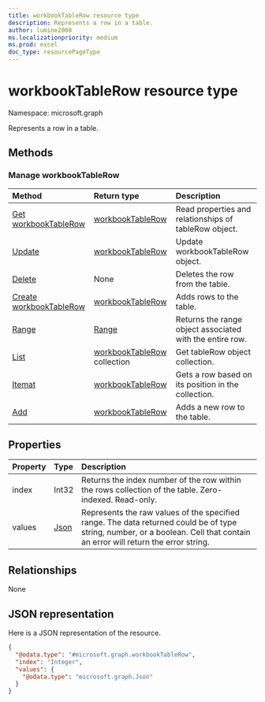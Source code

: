 ```yaml
---
title: workbookTableRow resource type
description: Represents a row in a table.
author: lumine2008
ms.localizationpriority: medium
ms.prod: excel
doc_type: resourcePageType
---
```


# workbookTableRow resource type

Namespace: microsoft.graph

Represents a row in a table.

## Methods

### Manage workbookTableRow

| Method                                               | Return type                                         | Description                                              |
| :--------------------------------------------------- | :-------------------------------------------------- | :------------------------------------------------------- |
| [Get workbookTableRow](../api/tablerow-get.md)       | [workbookTableRow]( workbooktablerow.md)            | Read properties and relationships of tableRow object.    |
| [Update](../api/tablerow-update.md)                  | [workbookTableRow]( workbooktablerow.md)            | Update workbookTableRow object.                          |
| [Delete](../api/tablerow-delete.md)                  | None                                                | Deletes the row from the table.                          |
| [Create workbookTableRow](../api/table-post-rows.md) | [workbookTableRow]( workbooktablerow.md)            | Adds rows to the table.                                  |
| [Range](../api/tablerow-range.md)                    | [Range](range.md)                                   | Returns the range object associated with the entire row. |
| [List](../api/tablerow-list.md)                      | [workbookTableRow]( workbooktablerow.md) collection | Get tableRow object collection.                          |
| [Itemat](../api/tablerowcollection-itemat.md)        | [workbookTableRow]( workbooktablerow.md)            | Gets a row based on its position in the collection.      |
| [Add](../api/tablerowcollection-add.md)              | [workbookTableRow]( workbooktablerow.md)            | Adds a new row to the table.                             |

## Properties

| Property | Type                         | Description                                                                                                                                                                 |
| :------- | :--------------------------- | :-------------------------------------------------------------------------------------------------------------------------------------------------------------------------- |
| index    | Int32                        | Returns the index number of the row within the rows collection of the table. Zero-indexed. Read-only.                                                                       |
| values   | [Json](../resources/json.md) | Represents the raw values of the specified range. The data returned could be of type string, number, or a boolean. Cell that contain an error will return the error string. |

## Relationships

None

## JSON representation

Here is a JSON representation of the resource.

<!-- {
  "blockType": "resource",
  "@odata.type": "microsoft.graph.workbookTableRow",
  "openType": false
}
-->

```json
{
  "@odata.type": "#microsoft.graph.workbookTableRow",
  "index": "Integer",
  "values": {
    "@odata.type": "microsoft.graph.Json"
  }
}
```

<!-- uuid: 8fcb5dbc-d5aa-4681-8e31-b001d5168d79
2015-10-25 14:57:30 UTC -->

<!-- {
  "type": "#page.annotation",
  "description": "workbookTableRow resource",
  "keywords": "",
  "section": "documentation",
  "tocPath": ""
}-->
